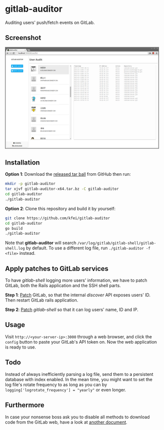 # gitlab-auditor

Auditing users' push/fetch events on GitLab.

## Screenshot

![image](screenshot.jpg?raw=true)

## Installation

**Option 1**: Download the [released tar
ball](https://github.com/kfei/gitlab-auditor/releases) from GitHub then run:

```bash
mkdir -p gitlab-auditor
tar xjvf gitlab-auditor-x64.tar.bz -C gitlab-auditor
cd gitlab-auditor
./gitlab-auditor
```

**Option 2**: Clone this repository and build it by yourself:

```bash
git clone https://github.com/kfei/gitlab-auditor
cd gitlab-auditor
go build
./gitlab-auditor
```

Note that **gitlab-auditor** will search
`/var/log/gitlab/gitlab-shell/gitlab-shell.log` by default. To use a different
log file, run `./gitlab-auditor -f <file>` instead.

## Apply patches to GitLab services

To have *gitlab-shell* logging more users' information, we have to patch
GitLab, both the Rails application and the SSH shell parts.

**Step 1**: [Patch](docs/gitlab-rails.diff?raw=true) GitLab, so that the
internal *discover* API exposes users' ID. Then restart GitLab rails
application.

**Step 2**: [Patch](docs/gitlab-shell.diff?raw=true) *gitlab-shell* so that it
can log users' name, ID and IP.

## Usage

Visit `http://<your-server-ip>:3000` through a web browser, and click the
`config` button to paste your GitLab's API token on. Now the web application is
ready to use.

## Todo

Instead of always inefficiently parsing a log file, send them to a persistent
database with index enabled. In the mean time, you might want to set the log
file's rotate frequency to as long as you can by
`logging['logrotate_frequency'] = "yearly"` or even longer.

## Furthermore

In case your nonsense boss ask you to disable all methods to download code from
the GitLab web, have a look at [another document](docs/DIRTYPATCH.md).
